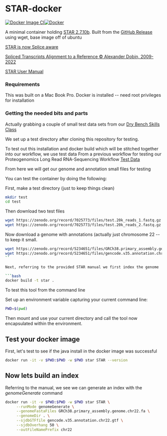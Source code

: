 # STAR-docker
[![Docker Image CI](https://github.com/adeslatt/STAR-docker/actions/workflows/docker-image.yml/badge.svg)](https://github.com/adeslatt/STAR-docker/actions/workflows/docker-image.yml)[![Docker](https://github.com/adeslatt/STAR-docker/actions/workflows/docker-publish.yml/badge.svg)](https://github.com/adeslatt/STAR-docker/actions/workflows/docker-publish.yml)

A minimal container holding [STAR 2.7.10b](https://github.com/alexdobin/STAR).
Built from the [GitHub Release](https://github.com/alexdobin/STAR/releases/tag/2.7.10b) using wget, base image off of ubuntu

[STAR is now Splice aware](https://github.com/alexdobin/STAR#readme)

[Spliced Transcripts Alignment to a Reference © Alexander Dobin, 2009-2022](https://www.ncbi.nlm.nih.gov/pubmed/23104886)

[STAR User Manual](https://github.com/alexdobin/STAR/blob/master/doc/STARmanual.pdf)

### Requirements

This was built on a Mac Book Pro.
Docker is installed -- need root privileges for installation


### Getting the needed bits and parts

Actually grabbing a couple of small test data sets from our [Dry Bench Skills Class](https://doi.org/10.5281/zenodo.7025773)

We set up a test directory after cloning this repository for testing.

To test out this installation and docker build which will be stitched together into our workflow, we use test data From a previous workflow for testing our Proteogenomics Long Read RNA-Sequencing Workflow [Test Data](https://doi.org/10.5281/zenodo.5234651)

From here we will get our genome and annotation small files for testing

You can test the container by doing the following:

First, make a test directory (just to keep things clean)
```bash
mkdir test
cd test
```

Then download two test files
```bash
wget https://zenodo.org/record/7025773/files/test.20k_reads_1.fastq.gz
wget https://zenodo.org/record/7025773/files/test.20k_reads_2.fastq.gz
```

Now download a genome with annotations (actually just chromosome 22 -- to keep it small.

```bash
wget https://zenodo.org/record/5234651/files/GRCh38.primary_assembly.genome.chr22.fa
wget https://zenodo.org/record/5234651/files/gencode.v35.annotation.chr22.gtf
``

Next, referring to the provided STAR manual we first index the genome

```bash
docker build -t star .
```

To test this tool from the command line 

Set up an environment variable capturing your current command line:
```bash
PWD=$(pwd)
```

Then mount and use your current directory and call the tool now encapsulated within the environment.


## Test your docker image

First, let's test to see if the java install in the docker image was successful

```bash
docker run -it -v $PWD:$PWD -w $PWD star STAR --version
```

## Now lets build an index

Referring to the manual, we see we can generate an index with the *genomeGenerate* command

```bash
docker run -it -v $PWD:$PWD -w $PWD star STAR \
     --runMode genomeGenerate \
     --genomeFastaFiles GRCh38.primary_assembly.genome.chr22.fa \
     --genomeDir . \
     --sjdbGTFfile gencode.v35.annotation.chr22.gtf \
     --sjdbOverhang 50 \
     --outFileNamePrefix chr22
```



